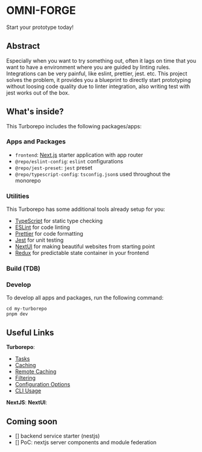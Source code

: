 # OMNI-FORGE

Start your prototype today! 

## Abstract

Especially when you want to try something out, often it lags on time that you want to have a environment where you are guided by linting rules. Integrations can be very painful, like eslint, prettier, jest. etc.
This project solves the problem, it provides you a blueprint to directly start prototyping without loosing code quality due to linter integration, also writing test with jest works out of the box.

## What's inside?

This Turborepo includes the following packages/apps:

### Apps and Packages

- `frontend`: [Next.js](https://nextjs.org/) starter application with app router
- `@repo/eslint-config`: `eslint` configurations
- `@repo/jest-preset`: `jest` preset
- `@repo/typescript-config`: `tsconfig.json`s used throughout the monorepo

### Utilities

This Turborepo has some additional tools already setup for you:

- [TypeScript](https://www.typescriptlang.org/) for static type checking
- [ESLint](https://eslint.org/) for code linting
- [Prettier](https://prettier.io/) for code formatting
- [Jest](https://jestjs.io/) for unit testing
- [NextUI](https://nextui.org/) for making beautiful websites from starting point
- [Redux](https://redux.js.org/) for predictable state container in your frontend

### Build (TDB)

### Develop

To develop all apps and packages, run the following command:

```
cd my-turborepo
pnpm dev
```

## Useful Links

**Turborepo**:

- [Tasks](https://turbo.build/repo/docs/core-concepts/monorepos/running-tasks)
- [Caching](https://turbo.build/repo/docs/core-concepts/caching)
- [Remote Caching](https://turbo.build/repo/docs/core-concepts/remote-caching)
- [Filtering](https://turbo.build/repo/docs/core-concepts/monorepos/filtering)
- [Configuration Options](https://turbo.build/repo/docs/reference/configuration)
- [CLI Usage](https://turbo.build/repo/docs/reference/command-line-reference)

**NextJS**:
**NextUI**:

## Coming soon
- [] backend service starter (nestjs)
- [] PoC: nextjs server components and module federation